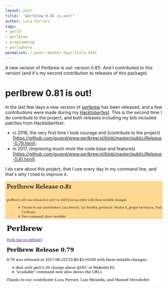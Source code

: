 ```yaml
---
layout: post
title:  "perlbrew 0.81 is out!"
author: Luca Ferrari
tags:
- perl5
- perlbrew
- programming
- perlsphere
permalink: /:year/:month/:day/:title.html
---
```


A new version of Perlbrew is out: version 0.81!. And I contributed to this version (and it's my second contribution to releases of this package).

# perlbrew 0.81 is out!

In the last few days a new version of [perlbrew](http://perlbrew.pl) has been released, and a few contributions were made during my [Hacktoberfest](https://fluca1978.github.io/2017/10/31/Hacktoberfest.html).
This is the second time I do contribute to the project, and both releases including my bits included patches from Hacktoberfest:

- in 2016, the very first time I took courage and (contribute to the project)[https://github.com/gugod/www.perlbrew.pl/blob/master/public/Release-0.79.html];
- in 2017, (improving much more the code base and features)[https://github.com/gugod/www.perlbrew.pl/blob/master/public/Release-0.81.html].

I do care about this project, that I use every day in my command line, and that's why I tried to improve it.


![perlbrew 0.8.1](/images/posts/perlbrew/perlbrew_081.png)

![perlbrew 0.7.9](/images/posts/perlbrew/perlbrew_079.png)
